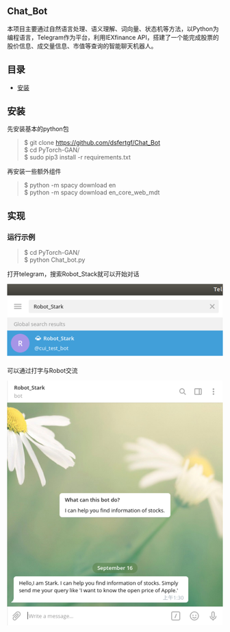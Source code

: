 ## Chat_Bot
本项目主要通过自然语言处理、语义理解、词向量、状态机等方法，以Python为编程语言，Telegram作为平台，利用IEXfinance API，搭建了一个能完成股票的股价信息、成交量信息、市值等查询的智能聊天机器人。
## 目录
* [安装](#安装)
## 安装
先安装基本的python包
>$ git clone https://github.com/dsfertgf/Chat_Bot<br>
>$ cd PyTorch-GAN/<br>
>$ sudo pip3 install -r requirements.txt

再安装一些额外组件
>$ python -m spacy download en<br>
>$ python -m spacy download en_core_web_mdt

## 实现
### 运行示例
>$ cd PyTorch-GAN/<br>
>$ python Chat_bot.py

打开telegram，搜索Robot_Stack就可以开始对话<br>
<p align="center">
    <img src="assets/1.png" width="600"\>
</p>
可以通过打字与Robot交流
<p align="center">
    <img src="assets/2.png" width="600"\>
</p>
